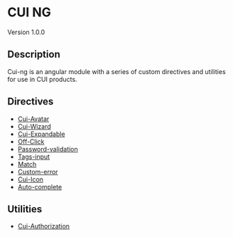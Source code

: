 # CUI NG
Version 1.0.0


## Description
Cui-ng is an angular module with a series of custom directives and utilities for use in CUI products.

## Directives

* [Cui-Avatar](https://github.com/thirdwavellc/cui-ng/tree/master/directives/cui-avatar)
* [Cui-Wizard](https://github.com/thirdwavellc/cui-ng/tree/master/directives/cui-wizard)
* [Cui-Expandable](https://github.com/thirdwavellc/cui-ng/tree/master/directives/cui-expandable)
* [Off-Click](https://github.com/thirdwavellc/cui-ng/tree/master/directives/off-click)
* [Password-validation](https://github.com/thirdwavellc/cui-ng/tree/master/directives/password-validation)
* [Tags-input](https://github.com/thirdwavellc/cui-ng/tree/master/directives/tags-input)
* [Match](https://github.com/thirdwavellc/cui-ng/tree/master/directives/match)
* [Custom-error](https://github.com/thirdwavellc/cui-ng/tree/master/directives/custom-error)
* [Cui-Icon](https://github.com/thirdwavellc/cui-ng/tree/master/directives/cui-icon)
* [Auto-complete](https://github.com/thirdwavellc/cui-ng/tree/master/directives/auto-complete)

## Utilities

* [Cui-Authorization](https://github.com/thirdwavellc/cui-ng/tree/master/utilities/cui-authorization)
